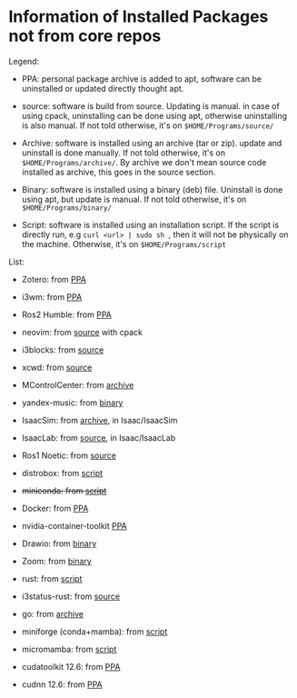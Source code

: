 # Information of Installed Packages not from core repos

Legend:

- PPA: personal package archive is added to apt, software can be uninstalled or updated directly thought apt.

- source: software is build from source. Updating is manual. in case of using cpack, uninstalling can be done using apt, otherwise uninstalling is also manual. If not told otherwise, it's on `$HOME/Programs/source/`

- Archive: software is installed using an archive (tar or zip). update and uninstall is done manually. If not told otherwise, it's on `$HOME/Programs/archive/`. By archive we don't mean source code installed as archive, this goes in the source section.

- Binary: software is installed using a binary (deb) file. Uninstall is done using apt, but update is manual. If not told otherwise, it's on `$HOME/Programs/binary/`

- Script: software is installed using an installation script. If the script is directly run, e.g `curl <url> | sudo sh `, then it will not be physically on the machine. Otherwise, it's on `$HOME/Programs/script`

List:

- Zotero: from [PPA](https://github.com/retorquere/zotero-deb)

- i3wm: from [PPA](https://i3wm.org/docs/repositories.html)

- Ros2 Humble: from [PPA](https://docs.ros.org/en/humble/Installation/Ubuntu-Install-Debs.html)

- neovim: from [source](https://github.com/neovim/neovim) with cpack

- i3blocks: from [source](https://github.com/vivien/i3blocks)

- xcwd: from [source](https://github.com/schischi/xcwd)

- MControlCenter: from [archive](https://github.com/dmitry-s93/MControlCenter)

- yandex-music: from [binary](https://github.com/cucumber-sp/yandex-music-linux)

- IsaacSim: from [archive](https://docs.isaacsim.omniverse.nvidia.com/latest/installation/download.html#download-isaac-sim-short), in Isaac/IsaacSim

- IsaacLab: from [source](https://github.com/ZeinBarhoum/IsaacLab), in Isaac/IsaacLab

- Ros1 Noetic: from [source](https://gist.github.com/Meltwin/fe2c15a5d7e6a8795911907f627255e0)

- distrobox: from [script](https://github.com/89luca89/distrobox?tab=readme-ov-file#curl-or-wget)

- ~~miniconda: from [script](https://www.anaconda.com/docs/getting-started/miniconda/install#macos-linux-installation)~~

- Docker: from [PPA](https://docs.docker.com/engine/install/ubuntu/#install-using-the-repository)

- nvidia-container-toolkit [PPA](https://docs.nvidia.com/datacenter/cloud-native/container-toolkit/latest/install-guide.html#with-apt-ubuntu-debian)

- Drawio: from [binary](https://www.drawio.com/)

- Zoom: from [binary](https://zoom.us/download?os=linux)

- rust: from [script](https://www.rust-lang.org/tools/install)

- i3status-rust: from [source](https://github.com/greshake/i3status-rust/blob/master/doc/manual_install.md)

- go: from [archive](https://go.dev/doc/install)

- miniforge (conda+mamba): from [script](https://github.com/conda-forge/miniforge)

- micromamba: from [script](https://mamba.readthedocs.io/en/latest/installation/micromamba-installation.html)

- cudatoolkit 12.6: from [PPA](https://developer.nvidia.com/cuda-12-6-0-download-archive?target_os=Linux&target_arch=x86_64&Distribution=Ubuntu&target_version=22.04&target_type=deb_local)

- cudnn 12.6: from [PPA](https://developer.nvidia.com/cudnn-downloads?target_os=Linux&target_arch=x86_64&Distribution=Ubuntu&target_version=22.04&target_type=deb_local)
